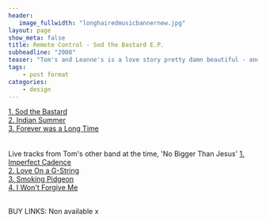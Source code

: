 ```yaml
---
header:
   image_fullwidth: "longhairedmusicbannernew.jpg"
layout: page
show_meta: false
title: Remote Control - Sod the Bastard E.P.
subheadline: "2008"
teaser: "Tom's and Leanne's is a love story pretty damn beautiful - and they're still together! Back when we were teens, they did a session with me we did this session together. "
tags:
    - post format
categories:
    - design 
---
```

<!--more-->
 <a href="">1. Sod the Bastard</a><br>
 <a href="">2. Indian Summer</a><br>
 <a href="">3. Forever was a Long Time</a><br>
 <br><br>
 Live tracks from Tom's other band at the time, 'No Bigger Than Jesus'
 <a href="">1. Imperfect Cadence</a><br>
 <a href="">2. Love On a G-String</a><br>
 <a href="">3. Smoking Pidgeon</a><br>
 <a href="">4. I Won't Forgive Me</a><br><br>
 
BUY LINKS:
   Non available x
      
